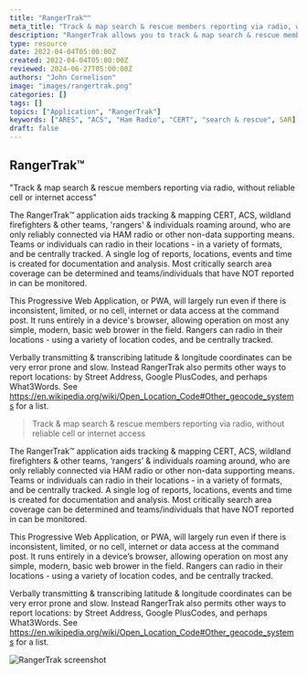```yaml
---
title: "RangerTrak™"
meta_title: "Track & map search & rescue members reporting via radio, without reliable cell or internet access "
description: "RangerTrak allows you to track & map search & rescue members reporting via radio, without reliable cell or internet access"
type: resource
date: 2022-04-04T05:00:00Z
created: 2022-04-04T05:00:00Z
reviewed: 2024-06-27T05:00:00Z
authors: "John Cornelison"
image: "images/rangertrak.png"
categories: []
tags: []
topics: ["Application", "RangerTrak"]
keywords: ["ARES", "ACS", "Ham Radio", "CERT", "search & rescue", SAR]
draft: false
---
```


## RangerTrak™

"Track & map search & rescue members reporting via radio, without reliable cell or internet access"

The RangerTrak™ application aids tracking & mapping CERT, ACS, wildland firefighters & other teams, 'rangers' & individuals roaming around, who are only reliably connected via HAM radio or other non-data supporting means. Teams or individuals can radio in their locations - in a variety of formats, and be centrally tracked. A single log of reports, locations, events and time is created for documentation and analysis. Most critically search area coverage can be determined and teams/individuals that have NOT reported in can be monitored.

This Progressive Web Application, or PWA, will largely run even if there is inconsistent, limited, or no cell, internet or data access at the command post. It runs entirely in a device's browser, allowing operation on most any simple, modern, basic web brower in the field. Rangers can radio in their locations - using a variety of location codes, and be centrally tracked.

Verbally transmitting & transcribing latitude & longitude coordinates can be very error prone and slow. Instead RangerTrak also permits other ways to report locations: by Street Address, Google PlusCodes, and perhaps What3Words. See https://en.wikipedia.org/wiki/Open_Location_Code#Other_geocode_systems for a list.

> Track & map search & rescue members reporting via radio, without reliable cell or internet access

The RangerTrak™ application aids tracking & mapping CERT, ACS, wildland firefighters & other teams, ‘rangers’ & individuals roaming around, who are only reliably connected via HAM radio or other non-data supporting means. Teams or individuals can radio in their locations - in a variety of formats, and be centrally tracked. A single log of reports, locations, events and time is created for documentation and analysis. Most critically search area coverage can be determined and teams/individuals that have NOT reported in can be monitored.

This Progressive Web Application, or PWA, will largely run even if there is inconsistent, limited, or no cell, internet or data access at the command post. It runs entirely in a device’s browser, allowing operation on most any simple, modern, basic web brower in the field. Rangers can radio in their locations - using a variety of location codes, and be centrally tracked.

Verbally transmitting & transcribing latitude & longitude coordinates can be very error prone and slow. Instead RangerTrak also permits other ways to report locations: by Street Address, Google PlusCodes, and perhaps What3Words. See https://en.wikipedia.org/wiki/Open_Location_Code#Other_geocode_systems for a list.

![RangerTrak screenshot](images/entry.png)
